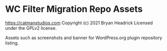 # WC Filter Migration Repo Assets #
https://catmanstudios.com
Copyright (c) 2021 Bryan Headrick
Licensed under the GPLv2 license.

Assets such as screenshots and banner for WordPress.org plugin repository listing.